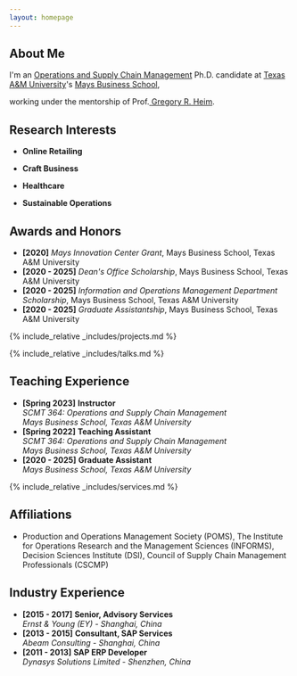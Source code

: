 ```yaml
---
layout: homepage
---
```


## About Me

I'm an <a href="https://mays.tamu.edu/graduate/phd/operations-and-supply-chain-management/" target="_blank"> Operations and Supply Chain Management</a> Ph.D. candidate at <a href="https://www.tamu.edu/" target="_blank"> Texas A&M University</a>'s <a href="https://mays.tamu.edu/" target="_blank"> Mays Business School</a>,

<!-- , specifically within the <a href="https://med.nyu.edu/research/sackler-institute-graduate-biomedical-sciences/" target="_blank"> Vilcek institute of Biomedical Sciences</a> and the Department of <a href="https://med.nyu.edu/departments-institutes/population-health/" target="_blank"> Population Health</a>. Under the mentorship of Prof.  -->

working under the mentorship of Prof.<a href="https://mays.tamu.edu/directory/gregory-r-heim/" target="_blank">
Gregory R. Heim</a>.

<!-- My research interests include online retailing, craft business, healthcare, and sustainable operations. -->

<!-- In the summer of 2022, I had the opportunity to work as a Research Data Scientist Intern at <a href="https://about.google" target="_blank"> Google</a>, where I applied my statistical skills to real-world problems.
Prior to joining the Ph.D. program, I completed my master's degree in Biostatistics and Data Science from <a href="https://www.cornell.edu" target = "_blank"> Cornell University</a> advised by Prof. <a href= "https://www.idiaz.xyz" target = "_blank"> Iván Díaz</a>, and my bachelor's degree in International Finance from <a href="https://www.cueb.edu.cn" target = "_blank"> Capital University of Economics and Business</a>.

<!--
I am an alumnus of the <a href="https://opencasestudies.github.io/" target="_blank"> Open Case Study Project</a> at <a href="https://www.jhsph.edu/" target="_blank"> the Bloomberg School of Public Health </a> of <a href="https://www.jhu.edu/" target="_blank"> the Johns Hopkins University</a>.
Outside of academia, I began my journey as a professional swimmer at the age of 5 and went on to achieve several regional and national championships. I'm also passionate about Chinese calligraphy, and my artwork has been exhibited in top galleries and museums including the <a href="http://www.namoc.org/" target="_blank"> National Art Museum of China (Beijing)</a>. In addition, I am also interested in oil painting, and aeromodelling.-->

## Research Interests

- **Online Retailing**
<!-- positive semi-definite manifolds learning -->
- **Craft Business**
<!-- fairness AI, penalization and augmentation methods -->
- **Healthcare**
<!-- functional regression, and clustering methods -->
- **Sustainable Operations**
<!-- matrix-valued regression and clustering, positive semi-definite matrices estimations -->

## Awards and Honors

- **[2020]** _Mays Innovation Center Grant_, Mays Business School, Texas A&M University
- **[2020 - 2025]** _Dean's Office Scholarship_, Mays Business School, Texas A&M University
- **[2020 - 2025]** _Information and Operations Management Department Scholarship_, Mays Business School, Texas A&M University
- **[2020 - 2025]** _Graduate Assistantship_, Mays Business School, Texas A&M University
<!-- - **[2020 - 2025]** <a href="" target="_blank"> *Graduate Assistantship*</a>, Mays Business School, Texas A&M University -->

<!-- {% include_relative _includes/publications.md %} -->

{% include_relative _includes/projects.md %}

{% include_relative _includes/talks.md %}

## Teaching Experience

<!-- - **[Feb. 2020]** Our paper about incremental learning is accepted to CVPR 2020.
- **[Feb. 2020]** We will host the ACM Multimedia Asia 2020 conference in Singapore!
- **[Sept. 2019]** Our paper about few-shot learning is accepted to NeurIPS 2019. -->

- **[Spring 2023]** <Strong> Instructor</strong>
    <div class="periodical"><em>SCMT 364: Operations and Supply Chain Management</em></div>
    <div class="periodical"><em>Mays Business School, Texas A&M University</em></div>
- **[Spring 2022]** <Strong> Teaching Assistant</strong>
    <div class="periodical"><em>SCMT 364: Operations and Supply Chain Management</em></div>
    <div class="periodical"><em>Mays Business School, Texas A&M University</em></div>
- **[2020 - 2025]** <Strong> Graduate Assistant</strong>
    <div class="periodical"><em>Mays Business School, Texas A&M University</em></div>

{% include_relative _includes/services.md %}

## Affiliations

<!-- https://yuhangzhou88.github.io/ESL_Solution/  -->

- Production and Operations Management Society (POMS), The Institute for Operations Research and the Management Sciences (INFORMS), Decision Sciences Institute (DSI), Council of Supply Chain Management Professionals (CSCMP)

## Industry Experience

- **[2015 - 2017]** <Strong> Senior, Advisory Services</strong>
    <div class="periodical"><em>Ernst & Young (EY) - Shanghai, China</em></div>
- **[2013 - 2015]** <Strong> Consultant, SAP Services</strong>
    <div class="periodical"><em>Abeam Consulting - Shanghai, China</em></div>
- **[2011 - 2013]** <Strong> SAP ERP Developer</strong>
    <div class="periodical"><em>Dynasys Solutions Limited - Shenzhen, China</em></div>
